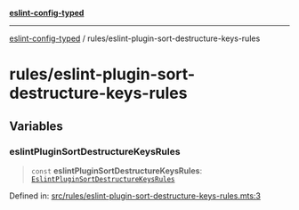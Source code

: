 [**eslint-config-typed**](../README.md)

---

[eslint-config-typed](../README.md) / rules/eslint-plugin-sort-destructure-keys-rules

# rules/eslint-plugin-sort-destructure-keys-rules

## Variables

### eslintPluginSortDestructureKeysRules

> `const` **eslintPluginSortDestructureKeysRules**: [`EslintPluginSortDestructureKeysRules`](../types/rules/eslint-plugin-sort-destructure-keys-rules.md#eslintpluginsortdestructurekeysrules)

Defined in: [src/rules/eslint-plugin-sort-destructure-keys-rules.mts:3](https://github.com/noshiro-pf/eslint-config-typed/blob/main/src/rules/eslint-plugin-sort-destructure-keys-rules.mts#L3)
